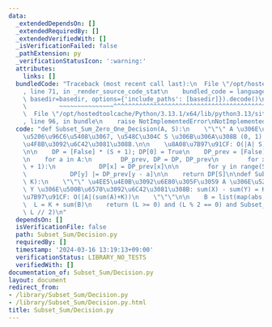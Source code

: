 ```yaml
---
data:
  _extendedDependsOn: []
  _extendedRequiredBy: []
  _extendedVerifiedWith: []
  _isVerificationFailed: false
  _pathExtension: py
  _verificationStatusIcon: ':warning:'
  attributes:
    links: []
  bundledCode: "Traceback (most recent call last):\n  File \"/opt/hostedtoolcache/Python/3.13.1/x64/lib/python3.13/site-packages/onlinejudge_verify/documentation/build.py\"\
    , line 71, in _render_source_code_stat\n    bundled_code = language.bundle(stat.path,\
    \ basedir=basedir, options={'include_paths': [basedir]}).decode()\n          \
    \         ~~~~~~~~~~~~~~~^^^^^^^^^^^^^^^^^^^^^^^^^^^^^^^^^^^^^^^^^^^^^^^^^^^^^^^^^^^^^^^^^^\n\
    \  File \"/opt/hostedtoolcache/Python/3.13.1/x64/lib/python3.13/site-packages/onlinejudge_verify/languages/python.py\"\
    , line 96, in bundle\n    raise NotImplementedError\nNotImplementedError\n"
  code: "def Subset_Sum_Zero_One_Decision(A, S):\n    \"\"\" A \u306E\u591A\u91CD\u90E8\
    \u5206\u96C6\u5408\u3067, \u548C\u304C S \u306B\u306A\u308B (0, 1) \u5217\u306E\
    \u4F8B\u3092\u6C42\u3081\u308B.\n\n    \u8A08\u7B97\u91CF: O(|A| S)\n    \"\"\"\
    \n\n    DP = [False] * (S + 1); DP[0] = True\n    DP_prev = [False] * (S + 1)\n\
    \n    for a in A:\n        DP_prev, DP = DP, DP_prev\n        for x in range(S\
    \ + 1):\n            DP[x] = DP_prev[x]\n\n        for y in range(S, a - 1, -1):\n\
    \            DP[y] |= DP_prev[y - a]\n\n    return DP[S]\n\ndef Subset_Sum_Plus_Minus_One_Decision(A,\
    \ K):\n    \"\"\" \u4EE5\u4E0B\u3092\u6E80\u305F\u3059 A \u306E\u5206\u5272 X,\
    \ Y \u306E\u500B\u6570\u3092\u6C42\u3081\u308B: sum(X) - sum(Y) = K.\n\n    \u8A08\
    \u7B97\u91CF: O(|A|(sum(A)+K))\n    \"\"\"\n\n    B = list(map(abs, A))\n\n  \
    \  L = K + sum(B)\n    return (L >= 0) and (L % 2 == 0) and Subset_Sum_Zero_One_Decision(B,\
    \ L // 2)\n"
  dependsOn: []
  isVerificationFile: false
  path: Subset_Sum/Decision.py
  requiredBy: []
  timestamp: '2024-03-16 13:19:13+09:00'
  verificationStatus: LIBRARY_NO_TESTS
  verifiedWith: []
documentation_of: Subset_Sum/Decision.py
layout: document
redirect_from:
- /library/Subset_Sum/Decision.py
- /library/Subset_Sum/Decision.py.html
title: Subset_Sum/Decision.py
---
```

